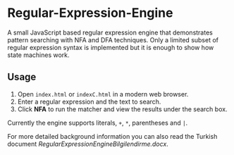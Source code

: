 # Regular-Expression-Engine
A small JavaScript based regular expression engine that demonstrates
pattern searching with NFA and DFA techniques.  Only a limited subset
of regular expression syntax is implemented but it is enough to show
how state machines work.

## Usage

1. Open `index.html` or `indexC.html` in a modern web browser.
2. Enter a regular expression and the text to search.
3. Click **NFA** to run the matcher and view the results under the
   search box.

Currently the engine supports literals, `+`, `*`, parentheses and `|`.

For more detailed background information you can also read the Turkish
document *RegularExpressionEngineBilgilendirme.docx*.
